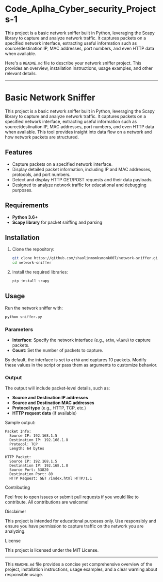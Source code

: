 # Code_Aplha_Cyber_security_Projects-1
This project is a basic network sniffer built in Python, leveraging the Scapy library to capture and analyze network traffic. It captures packets on a specified network interface, extracting useful information such as source/destination IP, MAC addresses, port numbers, and even HTTP data when available.




Here's a `README.md` file to describe your network sniffer project. This provides an overview, installation instructions, usage examples, and other relevant details.

---

# Basic Network Sniffer

This project is a basic network sniffer built in Python, leveraging the Scapy library to capture and analyze network traffic. It captures packets on a specified network interface, extracting useful information such as source/destination IP, MAC addresses, port numbers, and even HTTP data when available. This tool provides insight into data flow on a network and how network packets are structured.

## Features

- Capture packets on a specified network interface.
- Display detailed packet information, including IP and MAC addresses, protocols, and port numbers.
- Detect and display HTTP GET/POST requests and their data payloads.
- Designed to analyze network traffic for educational and debugging purposes.

## Requirements

- **Python 3.6+**
- **Scapy library** for packet sniffing and parsing

## Installation

1. Clone the repository:
   ```bash
   git clone https://github.com/shaolinmonksmonk007/network-sniffer.git
   cd network-sniffer
   ```

2. Install the required libraries:
   ```bash
   pip install scapy
   ```

## Usage

Run the network sniffer with:
```bash
python sniffer.py
```

### Parameters

- **Interface**: Specify the network interface (e.g., `eth0`, `wlan0`) to capture packets.
- **Count**: Set the number of packets to capture.

By default, the interface is set to `eth0` and captures 10 packets. Modify these values in the script or pass them as arguments to customize behavior.

### Output

The output will include packet-level details, such as:
- **Source and Destination IP addresses**
- **Source and Destination MAC addresses**
- **Protocol type** (e.g., HTTP, TCP, etc.)
- **HTTP request data** (if available)

Sample output:
```plaintext
Packet Info:
  Source IP: 192.168.1.5
  Destination IP: 192.168.1.8
  Protocol: TCP
  Length: 64 bytes

HTTP Packet:
  Source IP: 192.168.1.5
  Destination IP: 192.168.1.8
  Source Port: 53820
  Destination Port: 80
  HTTP Request: GET /index.html HTTP/1.1
```

 Contributing

Feel free to open issues or submit pull requests if you would like to contribute. All contributions are welcome!

 Disclaimer

This project is intended for educational purposes only. Use responsibly and ensure you have permission to capture traffic on the network you are analyzing.

 License

This project is licensed under the MIT License.

---

This `README.md` file provides a concise yet comprehensive overview of the project, installation instructions, usage examples, and a clear warning about responsible usage.
